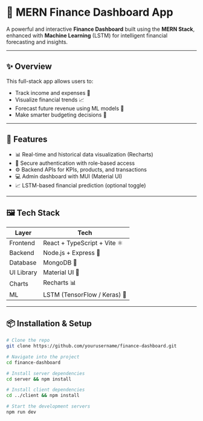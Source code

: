 # 💸 MERN Finance Dashboard App

A powerful and interactive **Finance Dashboard** built using the **MERN Stack**, enhanced with **Machine Learning** (LSTM) for intelligent financial forecasting and insights.


---

## ✨ Overview

This full-stack app allows users to:

- Track income and expenses 🧾
- Visualize financial trends 📈
- Forecast future revenue using ML models 🤖
- Make smarter budgeting decisions 💼

---

## 🚀 Features

- 📊 Real-time and historical data visualization (Recharts)
- 🔐 Secure authentication with role-based access
- ⚙️ Backend APIs for KPIs, products, and transactions
- 💻 Admin dashboard with MUI (Material UI)
- 📈 LSTM-based financial prediction (optional toggle)

---

## 🖼️ Tech Stack

| Layer       | Tech                         |
|-------------|------------------------------|
| Frontend    | React + TypeScript + Vite ⚛️ |
| Backend     | Node.js + Express 🚀         |
| Database    | MongoDB 🍃                   |
| UI Library  | Material UI 🎨               |
| Charts      | Recharts 📊                  |
| ML          | LSTM (TensorFlow / Keras) 🧠 |

---

## 📦 Installation & Setup

```bash
# Clone the repo
git clone https://github.com/yourusername/finance-dashboard.git

# Navigate into the project
cd finance-dashboard

# Install server dependencies
cd server && npm install

# Install client dependencies
cd ../client && npm install

# Start the development servers
npm run dev
